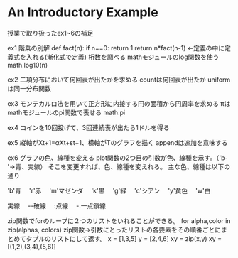 # An Introductory Example

授業で取り扱ったex1~6の補足

ex1
階乗の別解
def fact(n):
  if n==0: return 1
   return n*fact(n-1) ←定義の中に定義式を入れる(漸化式で定義)
桁数を調べる
mathモジュールのlog関数を使う
math.log10(n)

ex2
二項分布において何回表が出たかを求める
countは何回表が出たか
uniformは同一分布関数

ex3
モンテカルロ法を用いて正方形に内接する円の面積から円周率を求める
πはmathモジュールのpi関数で表せる
math.pi

ex4
コインを10回投げて、3回連続表が出たら1ドルを得る

ex5
縦軸がXt+1=αXt+εt+1、横軸がTのグラフを描く
appendは追加を意味する

ex6
グラフの色、線種を変える
plot関数の2つ目の引数が色、線種を示す。（'b-'→青、実線）
そこを変更すれば、色、線種を変えれる。
主な色、線種は以下の通り


'b'青 　'r'赤 　'm'マゼンダ 　'k'黒 　'g'緑 　'c'シアン 　'y'黄色 　'w'白

実線 　--破線 　:点線 　-.一点鎖線


zip関数でforのループに２つのリストをいれることができる。
for alpha,color in zip(alphas, colors)
zip関数→引数にとったリストの各要素をその順番ごとにまとめてタプルのリストにして返す。
x = [1,3,5]
y = [2,4,6]
xy = zip(x,y)
xy = [(1,2),(3,4),(5,6)]
